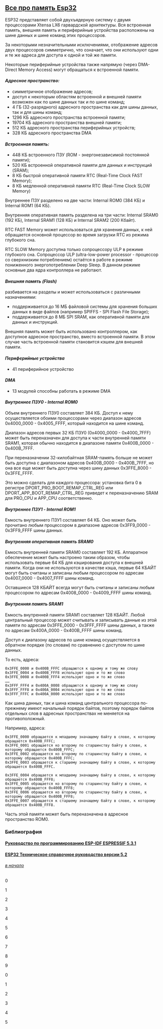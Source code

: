 ## [Все про память Esp32](#)

ESP32 представляет собой двухъядерную систему с двумя процессорами Xtensa LX6 гарвардской архитектуры. Вся встроенная память, внешняя память и периферийные устройства расположены на шине данных и шине команд этих процессоров.

За некоторыми незначительными исключениями, отображение адресов двух процессоров симметрично, что означает, что они используют одни и те же адреса для доступа к одной и той же памяти. 

Некоторые периферийные устройства также напрямую (через DMA-Direct Memory Access) могут обращаться к встроенной памяти.

#### *Адресное пространство:*

- cимметричное отображение адресов;
- доступ к некоторым областям встроенной и внешней памяти возможен как по шине данных так и по шине команд;
- 4 ГБ (32-разрядного) адресного пространства как для шины данных, так и для шины команд;
- 1296 КБ адресного пространства встроенной памяти;
- 19704 КБ адресного пространства внешней памяти;
- 512 КБ адресного пространства периферийных устройств;
- 328 КБ адресного пространства DMA

#### *Встроенная память:*

- 448 КБ встроенного ПЗУ (ROM - энергонезависимой постоянной памяти);
- 520 КБ встроенной оперативной памяти для данных и инструкций (SRAM);
- 8 КБ быстрой оперативной памяти RTC (Real-Time Clock FAST Memory);
- 8 КБ медленной оперативной памяти RTC (Real-Time Clock SLOW Memory)

Внутреннее ПЗУ разделено на две части: Internal ROM0 (384 КБ) и Internal ROM1 (64 КБ).

Внутренняя оперативная память разделена на три части: Internal SRAM0  (192 КБ), Internal SRAM1 (128 КБ) и Internal SRAM2 (200 Кбайт).

RTC FAST Memory может использоваться для хранения данных, к ней обращается основной процессор во время загрузки RTC из режима глубокого сна. 

RTC SLOW Memory доступна только сопроцессору ULP в режиме глубокого сна. Сопроцессор ULP (ultra-low-power processor - процессор со сверхнизким потреблением) остаётся в работе в режиме пониженного энергопотреблении Deep Sleep. В данном режиме основные два ядра контроллера не работают. 

#### *Внешняя память (Flash)*

разбивается на разделы и может использоваться с различными назначениями:

- поддерживается до 16 МБ файловой системы для хранения больших данных в виде файлов (например SPIFFS - SPI Flash File Storage);
- поддерживается до 8 МБ SPI SRAM, как оперативной памяти для данных и инструкций.

Внешняя память может быть использовано контроллером, как доступное адресное пространство, вместо встроенной памяти. В этом случае часть встроенной памяти становится кэшем для внешней памяти.

#### *Периферийные устройства*

- 41 периферийное устройство

#### *DMA*

- 13 модулей способны работать в режиме DMA

#### *Внутреннее ПЗУ0 - Internal ROM0*

Объем внутреннего ПЗУ0 составляет 384 КБ. Доступ к нему осуществляется обоими процессорами через диапазон адресов 0x4000_0000 - 0x4005_FFFF, который находится на шине команд.

Диапазон адресов первых 32 КБ ПЗУ0 (0x4000_0000 - 0x4000_7FFF) может быть переназначен для доступа к части внутренней памяти SRAM1, которая обычно находится в диапазоне памяти 0x400B_0000 - 0x400B_7FFF.

При переназначении 32-килобайтная SRAM-память больше не может быть доступна с диапазоном адресов 0x400B_0000 - 0x400B_7FFF, но она все еще может быть доступна через шину данных 0x3FFE_8000 - 0x3FFE_FFFF.

Это можно сделать для каждого процессора: установка бита 0 в регистре DPORT_PRO_BOOT_REMAP_CTRL_REG или DPORT_APP_BOOT_REMAP_CTRL_REG приведет к переназначению SRAM для PRO_CPU и APP_CPU соответственно.

#### *Внутреннее ПЗУ1 - Internal ROM1* 

Емкость внутреннего ПЗУ1 составляет 64 КБ. Оно может быть прочитано любым процессором в диапазоне адресов 0x3FF9_0000 - 0x3FF9_FFFF шины данных.

#### *Внутренняя оперативная память SRAM0*

Емкость внутренней памяти SRAM0 составляет 192 КБ. Аппаратное обеспечение может быть настроено таким образом, чтобы использовать первые 64 КБ для кэширования доступа к внешней памяти. Когда они не используются в качестве кэша, первые 64 КБАЙТ могут быть считаны и записаны любым процессором по адресам 0x4007_0000 - 0x4007_FFFF шины команд. 

Оставшиеся 128 КБАЙТ всегда могут быть считаны и записаны
любым процессором по адресам 0x4008_0000 - 0x4009_FFFF шины команд.

#### *Внутренняя память SRAM1*

Емкость внутренней памяти SRAM1 составляет 128 КБАЙТ. Любой центральный процессор может считывать и записывать данные из этой памяти по адресам 0x3FFE_0000 - 0x3FFF_FFFF шины данных, а также по адресам 0x400A_0000 - 0x400B_FFFF шины команд.

Доступ к диапазону адресов по шине команд осуществляется в обратном порядке (по словам) по сравнению с доступом по шине данных. 

То есть, адреса:
```
0x3FFE_0000 и 0x400B_FFFC обращаются к одному и тому же слову
0x3FFE_0004 и 0x400B_FFF8 используют одно и то же слово
0x3FFE_0008 и 0x400B_FFF4 используют одно и то же слово
……
0x3FFF_FFF4 и 0x400A_0008 обращаются к одному и тому же слову
0x3FFF_FFF8 и 0x400A_0004 используют одно и то же слово
0x3FFF_FFFC и 0x400A_0000 используют одно и то же слово
```
Как шина данных, так и шина команд центрального процессора по-прежнему имеют начальный порядок байтов, поэтому порядок байтов отдельных слов
в адресных пространствах не меняется на противоположный. 

Например, адреса:

```
0x3FFE_0000 обращается к младшему значащему байту в слове, к которому обращается 0x400B_FFFC;
0x3FFE_0001 обращается ко второму по старшинству байту в слове, к которому обращается 0x400B_FFFC;
0x3FFE_0002 обращается ко второму по старшинству байту в слове, к которому обращается 0x400B_FFFC;
0x3FFE_0003 обращается к старшему значащему байту в слове, к которому обращается 0x400B_FFFC.

0x3FFE_0004 обращается к младшему значащему байту в слове, к которому обращается 0x400B_FFF8;
0x3FFE_0005 обращается ко второму по старшинству байту в слове, к которому обращается 0x400B_FFF8;
0x3FFE_0006 обращается ко второму по старшинству байту в слове, к которому обращается 0x400B_FFF8;
0x3FFE_0007 обращается к старшему значащему байту в слове, к которому обращается 0x400B_FFF8.
```
Часть этой памяти может быть переназначена в адресное пространство ROM0. 


### Библиография

#### [Руководство по программированию ESP-IDF ESPRESSIF 5.3.1](https://docs.espressif.com/projects/esp-idf/en/v5.3.1/esp32/index.html)

#### [ESP32 Техническое справочное руководство версии 5.2](esp32_technical_reference_manual_en.pdf)


###### [в начало](#kvizzy)

0

1

2

3

4

5

6

7

8

9

0

1

2

3

4

5




